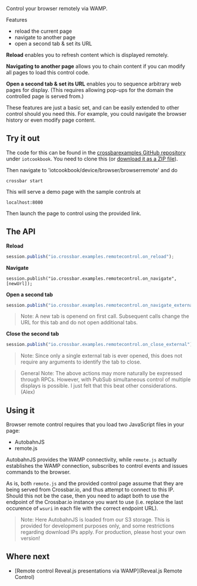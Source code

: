 Control your browser remotely via WAMP.

Features

* reload the current page
* navigate to another page
* open a second tab & set its URL

**Reload** enables you to refresh content which is displayed remotely.

**Navigating to another page** allows you to chain content if you can modify all pages to load this control code.

**Open a second tab & set its URL** enables you to sequence arbitrary web pages for display. (This requires allowing pop-ups for the domain the controlled page is served from.)

These features are just a basic set, and can be easily extended to other control should you need this. For example, you could navigate the browser history or even modify page content.

## Try it out

The code for this can be found in the [crossbarexamples GitHub repository](https://github.com/crossbario/crossbarexamples) under `iotcookbook`. You need to clone this (or [download it as a ZIP file](https://github.com/crossbario/crossbarexamples/archive/master.zip)).


Then navigate to 'iotcookbook/device/browser/browserremote' and do

```
crossbar start
```

This will serve a demo page with the sample controls at

```
localhost:8080
```

Then launch the page to control using the provided link.

## The API

**Reload**

```javascript
session.publish("io.crossbar.examples.remotecontrol.on_reload");
```

**Navigate**

```
session.publish("io.crossbar.examples.remotecontrol.on_navigate", [newUrl]);
```

**Open a second tab**

```javascript
session.publish("io.crossbar.examples.remotecontrol.on_navigate_external", [externalUrl]);
```

> Note: A new tab is openend on first call. Subsequent calls change the URL for this tab and do not open additional tabs.

**Close the second tab**

```javascript
session.publish("io.crossbar.examples.remotecontrol.on_close_external");
```

> Note: Since only a single external tab is ever opened, this does not require any arguments to identify the tab to close.


> General Note: The above actions may more naturally be expressed through RPCs. However, with PubSub simultaneous control of multiple displays is possible. I just felt that this beat other considerations. (Alex)

## Using it

Browser remote control requires that you load two JavaScript files in your page:

* AutobahnJS
* remote.js

AutobahnJS provides the WAMP connectivity, while `remote.js` actually establishes the WAMP connection, subscribes to control events and issues commands to the browser.

As is, both `remote.js` and the provided control page assume that they are being served from Crossbar.io, and thus attempt to connect to this IP. Should this not be the case, then you need to adapt both to use the endpoint of the Crossbar.io instance you want to use (i.e. replace the last occurence of `wsuri` in each file with the correct endpoint URL).

> Note: Here AutobahnJS is loaded from our S3 storage. This is provided for development purposes only, and some restrictions regarding download IPs apply. For production, please host your own version!

## Where next

* [Remote control Reveal.js presentations via WAMP](Reveal.js Remote Control)